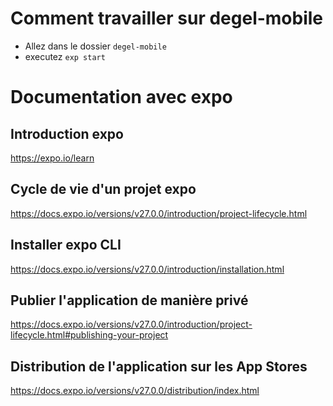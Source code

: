 # Comment travailler sur degel-mobile

* Allez dans le dossier `degel-mobile`
* executez `exp start`

# Documentation avec expo

## Introduction expo
https://expo.io/learn

## Cycle de vie d'un projet expo
https://docs.expo.io/versions/v27.0.0/introduction/project-lifecycle.html

## Installer expo CLI
https://docs.expo.io/versions/v27.0.0/introduction/installation.html

## Publier l'application de manière privé
https://docs.expo.io/versions/v27.0.0/introduction/project-lifecycle.html#publishing-your-project

## Distribution de l'application sur les App Stores
https://docs.expo.io/versions/v27.0.0/distribution/index.html